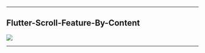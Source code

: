 ----

## Flutter-Scroll-Feature-By-Content
![](https://github.com/birhos/Flutter-Scroll-Feature-By-Content/blob/master/Screenshot.gif?raw=true)

----
